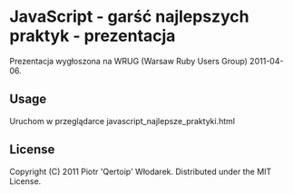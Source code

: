 # JavaScript - garść najlepszych praktyk - prezentacja

Prezentacja wygłoszona na WRUG (Warsaw Ruby Users Group) 2011-04-06.

## Usage

Uruchom w przeglądarce javascript_najlepsze_praktyki.html

## License

Copyright (C) 2011 Piotr 'Qertoip' Włodarek. Distributed under the MIT License.